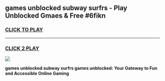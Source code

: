 
## games unblocked subway surfrs - Play Unblocked Gmaes & Free #6fikn
<h3>
<a href="https://premium.freeplayer.one?title=games_unblocked_subway_surfrs&ref=01M">CLICK TO PLAY</a></h3>
<hr>

<h3>
<a href="https://premium.freeplayer.one?title=games_unblocked_subway_surfrs&ref=01M">CLICK 2 PLAY</a>
  
</h3>

<a href="https://premium.freeplayer.one?title=games_unblocked_subway_surfrs&ref=01M"><img src="https://clearcache.store/games.png"></a>


**games unblocked subway surfrs games unblocked: Your Gateway to Fun and Accessible Online Gaming**
